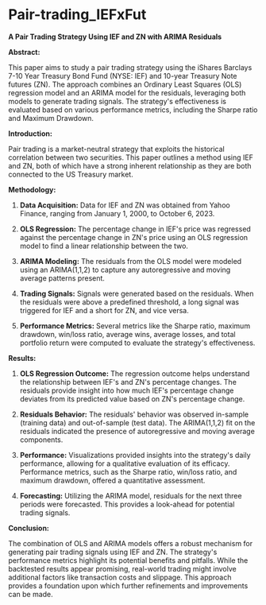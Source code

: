 # Pair-trading_IEFxFut
**A Pair Trading Strategy Using IEF and ZN with ARIMA Residuals**


**Abstract:**

This paper aims to study a pair trading strategy using the iShares Barclays 7-10 Year Treasury Bond Fund (NYSE: IEF) and 10-year Treasury Note futures (ZN). The approach combines an Ordinary Least Squares (OLS) regression model and an ARIMA model for the residuals, leveraging both models to generate trading signals. The strategy's effectiveness is evaluated based on various performance metrics, including the Sharpe ratio and Maximum Drawdown.

**Introduction:**

Pair trading is a market-neutral strategy that exploits the historical correlation between two securities. This paper outlines a method using IEF and ZN, both of which have a strong inherent relationship as they are both connected to the US Treasury market.

**Methodology:**

1. **Data Acquisition:**
   Data for IEF and ZN was obtained from Yahoo Finance, ranging from January 1, 2000, to October 6, 2023.

2. **OLS Regression:**
   The percentage change in IEF's price was regressed against the percentage change in ZN's price using an OLS regression model to find a linear relationship between the two.

3. **ARIMA Modeling:**
   The residuals from the OLS model were modeled using an ARIMA(1,1,2) to capture any autoregressive and moving average patterns present.

4. **Trading Signals:**
   Signals were generated based on the residuals. When the residuals were above a predefined threshold, a long signal was triggered for IEF and a short for ZN, and vice versa.

5. **Performance Metrics:**
   Several metrics like the Sharpe ratio, maximum drawdown, win/loss ratio, average wins, average losses, and total portfolio return were computed to evaluate the strategy's effectiveness.

**Results:**

1. **OLS Regression Outcome:**
   The regression outcome helps understand the relationship between IEF's and ZN's percentage changes. The residuals provide insight into how much IEF's percentage change deviates from its predicted value based on ZN's percentage change.

2. **Residuals Behavior:**
   The residuals' behavior was observed in-sample (training data) and out-of-sample (test data). The ARIMA(1,1,2) fit on the residuals indicated the presence of autoregressive and moving average components.

3. **Performance:**
   Visualizations provided insights into the strategy's daily performance, allowing for a qualitative evaluation of its efficacy. Performance metrics, such as the Sharpe ratio, win/loss ratio, and maximum drawdown, offered a quantitative assessment.

4. **Forecasting:**
   Utilizing the ARIMA model, residuals for the next three periods were forecasted. This provides a look-ahead for potential trading signals.

**Conclusion:**

The combination of OLS and ARIMA models offers a robust mechanism for generating pair trading signals using IEF and ZN. The strategy's performance metrics highlight its potential benefits and pitfalls. While the backtested results appear promising, real-world trading might involve additional factors like transaction costs and slippage. This approach provides a foundation upon which further refinements and improvements can be made.
